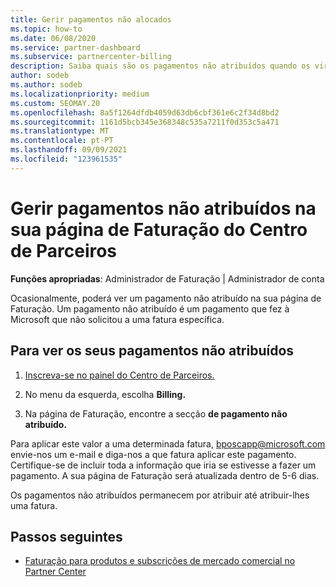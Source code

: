 ```yaml
---
title: Gerir pagamentos não alocados
ms.topic: how-to
ms.date: 06/08/2020
ms.service: partner-dashboard
ms.subservice: partnercenter-billing
description: Saiba quais são os pagamentos não atribuídos quando os vir na sua página de Faturação do Centro de Parceiros. Saiba também como aplicá-las nas suas faturas.
author: sodeb
ms.author: sodeb
ms.localizationpriority: medium
ms.custom: SEOMAY.20
ms.openlocfilehash: 8a5f1264dfdb4059d63db6cbf361e6c2f34d8bd2
ms.sourcegitcommit: 1161d5bcb345e368348c535a7211f0d353c5a471
ms.translationtype: MT
ms.contentlocale: pt-PT
ms.lasthandoff: 09/09/2021
ms.locfileid: "123961535"
---
```

# <a name="manage-unallocated-payments-on-your-partner-center-billing-page"></a>Gerir pagamentos não atribuídos na sua página de Faturação do Centro de Parceiros

**Funções apropriadas**: Administrador de Faturação | Administrador de conta

Ocasionalmente, poderá ver um pagamento não atribuído na sua página de Faturação. Um pagamento não atribuído é um pagamento que fez à Microsoft que não solicitou a uma fatura específica.

## <a name="to-view-your-unallocated-payments"></a>Para ver os seus pagamentos não atribuídos

1. [Inscreva-se no painel do Centro de Parceiros.](https://partner.microsoft.com/dashboard/home)

2. No menu da esquerda, escolha **Billing.**

3. Na página de Faturação, encontre a secção **de pagamento não atribuído.** 

Para aplicar este valor a uma determinada fatura, bposcapp@microsoft.com envie-nos um e-mail e diga-nos a que fatura aplicar este pagamento. Certifique-se de incluir toda a informação que iria se estivesse a fazer um pagamento. A sua página de Faturação será atualizada dentro de 5-6 dias. 

Os pagamentos não atribuídos permanecem por atribuir até atribuir-lhes uma fatura. 

## <a name="next-steps"></a>Passos seguintes

- [Faturação para produtos e subscrições de mercado comercial no Partner Center](csp-commercial-marketplace-billing.md)
